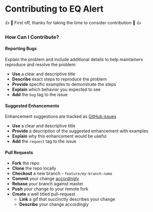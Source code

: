 # Contributing to EQ Alert

:+1: :tada: First off, thanks for taking the time to consider contribution :tada: :+1:

### How Can I Contribute?

#### Reporting Bugs
Explain the problem and include additional details to help maintainers reproduce and resolve the problem:
* **Use** a clear and descriptive title
* **Describe** exact steps to reproduce the problem
* **Provide** specific examples to demonstrate the steps
* **Explain** which behavior you expected to see
* **Add** the `bug` tag to the issue

#### Suggested Enhancements
Enhancement suggestions are tracked as [GitHub issues](https://guides.github.com/features/issues/)
* **Use** a clear and descriptive title
* **Provide** a description of the suggested enhancement with examples
* **Explain** why this enhancement would be useful
* **Add** the `request` tag to the issue

#### Pull Requests
* **Fork** the repo
* **Clone** the repo locally
* **Checkout** a new branch - `feature/my-branch-name`
* **Commit** your change [accordingly](https://github.com/torvalds/subsurface-for-dirk/blob/master/README#L92)
* **Rebase** your branch against master
* **Push** your change to your remote fork
* **Create** a well titled pull-request
  * **Link** a gif that succinctly describes your change
  * **Describe** your change accordingly
